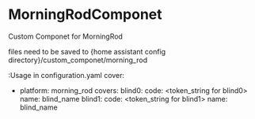 # MorningRodComponet
Custom Componet for MorningRod

files need to be saved to {home assistant config directory}/custom_componet/morning_rod


:Usage in configuration.yaml
cover:
  - platform: morning_rod
    covers:
      blind0:
        code: <token_string for blind0>
        name: blind_name
      blind1:
        code: <token_string for blind1>
        name: blind_name
